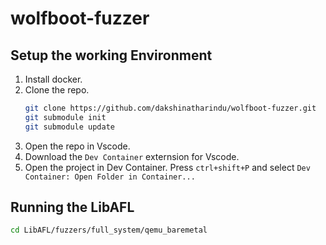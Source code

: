 # wolfboot-fuzzer

## Setup the working Environment
1. Install docker.
2. Clone the repo.
    ```bash
    git clone https://github.com/dakshinatharindu/wolfboot-fuzzer.git
    git submodule init
    git submodule update
    ```
3. Open the repo in Vscode.
4. Download the `Dev Container` externsion for Vscode.
5. Open the project in Dev Container. Press `ctrl+shift+P` and select `Dev Container: Open Folder in Container...`

## Running the LibAFL
```bash 
cd LibAFL/fuzzers/full_system/qemu_baremetal
```